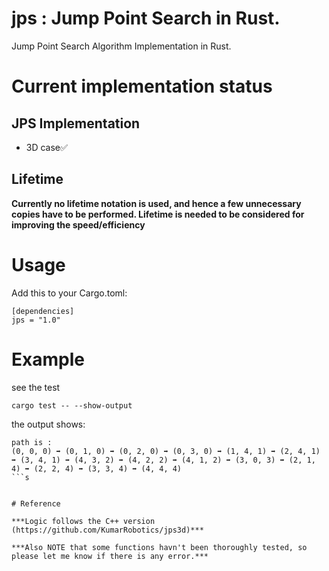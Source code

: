 # jps : Jump Point Search in Rust.
Jump Point Search Algorithm Implementation in Rust.


# Current implementation status

## JPS Implementation
* 3D case✅ 
## Lifetime 
**Currently no lifetime notation is used, and hence a few unnecessary copies have to be performed. Lifetime is needed to be considered for improving the speed/efficiency**

# Usage
Add this to your Cargo.toml:
```
[dependencies]
jps = "1.0"
```
# Example
see the test
```
cargo test -- --show-output
```
the output shows:
```
path is :
(0, 0, 0) ➡ (0, 1, 0) ➡ (0, 2, 0) ➡ (0, 3, 0) ➡ (1, 4, 1) ➡ (2, 4, 1) ➡ (3, 4, 1) ➡ (4, 3, 2) ➡ (4, 2, 2) ➡ (4, 1, 2) ➡ (3, 0, 3) ➡ (2, 1, 4) ➡ (2, 2, 4) ➡ (3, 3, 4) ➡ (4, 4, 4)
```s


# Reference

***Logic follows the C++ version (https://github.com/KumarRobotics/jps3d)***

***Also NOTE that some functions havn't been thoroughly tested, so please let me know if there is any error.***


